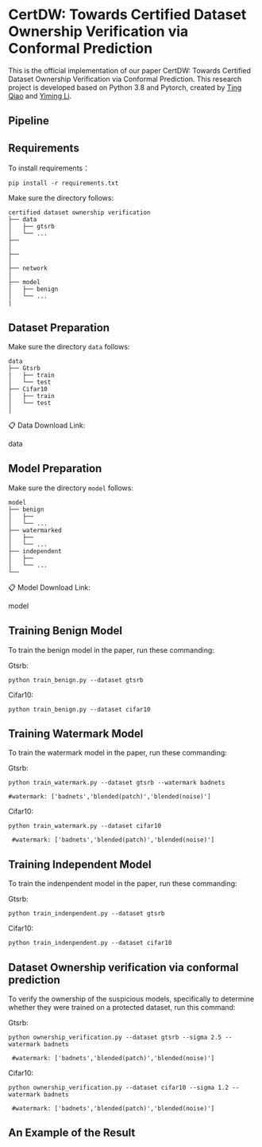 CertDW: Towards Certified Dataset Ownership Verification via Conformal Prediction
=
This is the official implementation of our paper CertDW: Towards Certified Dataset Ownership Verification via Conformal Prediction. This research project is developed based on Python 3.8 and Pytorch, created by [Ting Qiao](https://github.com/NcepuQiaoTing) and [Yiming Li](https://liyiming.tech/).


Pipeline
-


Requirements
-
To install requirements：

`pip install -r requirements.txt`

Make sure the directory follows:

```
certified dataset ownership verification
├── data
│   ├── gtsrb
│   └── ...
├── 
│   
├── 
│   
├── network
│   
├── model
│   ├── benign
│   └── ...
|
```
Dataset Preparation
-
Make sure the directory `data` follows:

```
data
├── Gtsrb
|   ├── train
│   └── test
├── Cifar10  
│   ├── train
│   └── test
│ 
```
📋 Data Download Link:

data

Model Preparation
-
Make sure the directory `model` follows:

```
model
├── benign
│   ├── 
│   └── ...
├── watermarked
│   ├── 
│   └── ...
├── independent
│   ├── 
│   └── ...
└── 
```
📋 Model Download Link:

model

Training Benign Model
-
To train the benign model in the paper, run these commanding:

Gtsrb:

```
python train_benign.py --dataset gtsrb
```

Cifar10:

```
python train_benign.py --dataset cifar10
```


Training Watermark Model
-
To train the watermark model in the paper, run these commanding:

Gtsrb:

```
python train_watermark.py --dataset gtsrb --watermark badnets

#watermark: ['badnets','blended(patch)','blended(noise)']
```

Cifar10:

```
python train_watermark.py --dataset cifar10

 #watermark: ['badnets','blended(patch)','blended(noise)']
```


Training Independent Model
-
To train the indenpendent model in the paper, run these commanding:

Gtsrb:

```
python train_indenpendent.py --dataset gtsrb
```

Cifar10:

```
python train_indenpendent.py --dataset cifar10
```

Dataset Ownership verification via conformal prediction
-
To verify the ownership of the suspicious models, specifically to determine whether they were trained on a protected dataset, run this command:

Gtsrb:

```
python ownership_verification.py --dataset gtsrb --sigma 2.5 --watermark badnets

 #watermark: ['badnets','blended(patch)','blended(noise)']
```

Cifar10:

```
python ownership_verification.py --dataset cifar10 --sigma 1.2 --watermark badnets

 #watermark: ['badnets','blended(patch)','blended(noise)']
```

An Example of the Result
-

